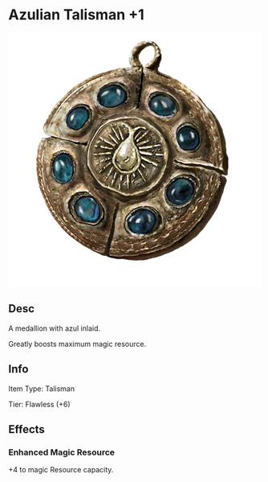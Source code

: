 # Azulian Talisman +1

![Copyrighted Image](AzulianTalisman+1.png)

## Desc

A medallion with azul inlaid.

Greatly boosts maximum magic resource.

## Info

Item Type: Talisman

Tier: Flawless (+6)

## Effects

### Enhanced Magic Resource

+4 to magic Resource capacity.
